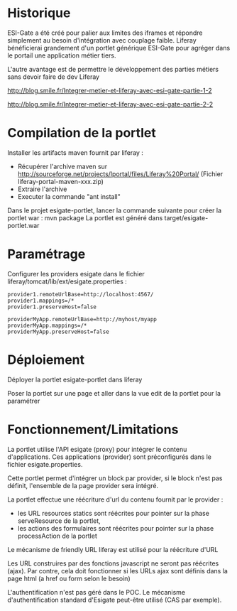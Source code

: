 # Historique
ESI-Gate a été créé pour palier aux limites des iframes et répondre simplement au besoin d'intégration avec couplage faible.
Liferay bénéficierai grandement d'un portlet générique ESI-Gate pour agréger dans le portail une application métier tiers.

L'autre avantage est de permettre le développement des parties métiers sans devoir faire de dev Liferay


http://blog.smile.fr/Integrer-metier-et-liferay-avec-esi-gate-partie-1-2

http://blog.smile.fr/Integrer-metier-et-liferay-avec-esi-gate-partie-2-2


# Compilation de la portlet
Installer les artifacts maven fournit par liferay :
- Récupérer l'archive maven sur http://sourceforge.net/projects/lportal/files/Liferay%20Portal/
    (Fichier liferay-portal-maven-xxx.zip)
- Extraire l'archive       
- Executer la commande	"ant install"

Dans le projet esigate-portlet, lancer la commande suivante pour créer la portlet war :
	mvn package
La portlet est généré dans target/esigate-portlet.war


# Paramétrage

Configurer les providers esigate dans le fichier liferay/tomcat/lib/ext/esigate.properties :

	provider1.remoteUrlBase=http://localhost:4567/
	provider1.mappings=/*
	provider1.preserveHost=false

	providerMyApp.remoteUrlBase=http://myhost/myapp
	providerMyApp.mappings=/*
	providerMyApp.preserveHost=false


# Déploiement

Déployer la portlet esigate-portlet dans liferay 

Poser la portlet sur une page et aller dans la vue edit de la portlet pour la paramétrer 


# Fonctionnement/Limitations
La portlet utilise l'API esigate (proxy) pour intégrer le contenu d'applications. Ces applications (provider) sont préconfigurés dans le fichier esigate.properties.

Cette portlet permet d'intégrer un block par provider, si le block n'est pas définit, l'ensemble de la page provider sera intégré.

La portlet effectue une réécriture d'url du contenu fournit par le provider :
- les URL resources statics sont réécrites pour pointer sur la phase serveResource de la portlet,
- les actions des formulaires sont réécrites pour pointer sur la phase processAction de la portlet

Le mécanisme de friendly URL liferay est utilisé pour la réécriture d'URL

Les URL construires par des fonctions javascript ne seront pas réécrites (ajax). Par contre, cela doit fonctionner si les URLs ajax sont définis dans la page html (a href ou form selon le besoin)



L'authentification n'est pas géré dans le POC. Le mécanisme d'authentification standard d'Esigate peut-être utilisé (CAS par exemple).










